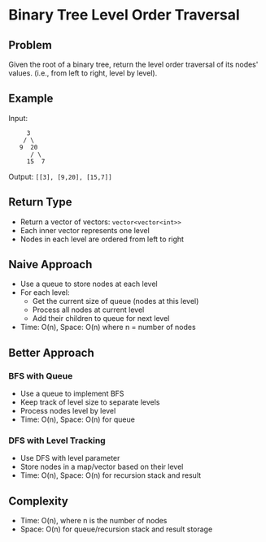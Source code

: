 # Binary Tree Level Order Traversal

## Problem
Given the root of a binary tree, return the level order traversal of its nodes' values. (i.e., from left to right, level by level).

## Example
Input:
```
     3
    / \
   9  20
      / \
     15  7
```
Output: `[[3], [9,20], [15,7]]`

## Return Type
- Return a vector of vectors: `vector<vector<int>>`
- Each inner vector represents one level
- Nodes in each level are ordered from left to right

## Naive Approach
- Use a queue to store nodes at each level
- For each level:
  - Get the current size of queue (nodes at this level)
  - Process all nodes at current level
  - Add their children to queue for next level
- Time: O(n), Space: O(n) where n = number of nodes

## Better Approach
### BFS with Queue
- Use a queue to implement BFS
- Keep track of level size to separate levels
- Process nodes level by level
- Time: O(n), Space: O(n) for queue

### DFS with Level Tracking
- Use DFS with level parameter
- Store nodes in a map/vector based on their level
- Time: O(n), Space: O(n) for recursion stack and result

## Complexity
- Time: O(n), where n is the number of nodes
- Space: O(n) for queue/recursion stack and result storage 